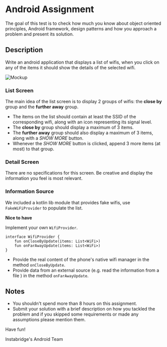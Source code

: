 # Android Assignment
The goal of this test is to check how much you know about object oriented principles, Android framework, 
design patterns and how you approach a problem and present its solution.

## Description
Write an android application that displays a list of wifis, when you click on any of the items it should show the details of the selected wifi.

![Mockup](https://github.com/Instabridge/android-assignment/blob/master/images/mock.png)

### List Screen
The main idea of the list screen is to display 2 groups of wifis: the **close by** group and the **further away** group.

* The items on the list should contain at least the SSID of the corresponding wifi, along with an icon representing its signal level.
* The **close by** group should display a maximum of 3 items.
* The **further away** group should also display a maximum of 3 items, along with a _SHOW MORE_ button.
* Whenever the _SHOW MORE_ button is clicked, append 3 more items (at most) to that group.

### Detail Screen
There are no specifications for this screen. Be creative and display the information you feel is most relevant.

### Information Source
We included a kotlin lib module that provides fake wifis, use `FakeWiFiProvider` to populate the list.

**Nice to have**

Implement your own `WifiProvider`.
```
interface WifiProvider {
    fun onCloseByUpdate(items: List<WiFi>)
    fun onFarAwayUpdate(items: List<WiFi>)
}
```
- Provide the real content of the phone's native wifi manager in the method `onCloseByUpdate`.
- Provide data from an external source (e.g. read the information from a file ) in the method `onFarAwayUpdate`.

## Notes
- You shouldn't spend more than 8 hours on this assignment.
- Submit your solution with a brief description on how you tackled the problem and if you skipped some requirements or made any assumptions please mention them.

Have fun!

Instabridge's Android Team
